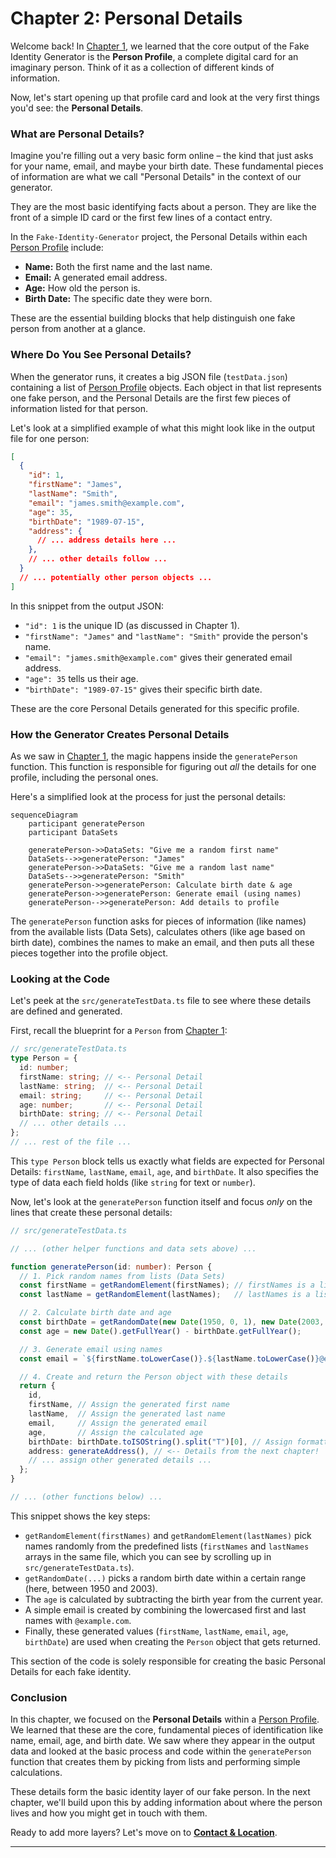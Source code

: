 # Chapter 2: Personal Details

Welcome back! In [Chapter 1](01_person_profile_.md), we learned that the core output of the Fake Identity Generator is the **Person Profile**, a complete digital card for an imaginary person. Think of it as a collection of different kinds of information.

Now, let's start opening up that profile card and look at the very first things you'd see: the **Personal Details**.

### What are Personal Details?

Imagine you're filling out a very basic form online – the kind that just asks for your name, email, and maybe your birth date. These fundamental pieces of information are what we call "Personal Details" in the context of our generator.

They are the most basic identifying facts about a person. They are like the front of a simple ID card or the first few lines of a contact entry.

In the `Fake-Identity-Generator` project, the Personal Details within each [Person Profile](01_person_profile_.md) include:

*   **Name:** Both the first name and the last name.
*   **Email:** A generated email address.
*   **Age:** How old the person is.
*   **Birth Date:** The specific date they were born.

These are the essential building blocks that help distinguish one fake person from another at a glance.

### Where Do You See Personal Details?

When the generator runs, it creates a big JSON file (`testData.json`) containing a list of [Person Profile](01_person_profile_.md) objects. Each object in that list represents one fake person, and the Personal Details are the first few pieces of information listed for that person.

Let's look at a simplified example of what this might look like in the output file for one person:

```json
[
  {
    "id": 1,
    "firstName": "James",
    "lastName": "Smith",
    "email": "james.smith@example.com",
    "age": 35,
    "birthDate": "1989-07-15",
    "address": {
      // ... address details here ...
    },
    // ... other details follow ...
  }
  // ... potentially other person objects ...
]
```

In this snippet from the output JSON:

*   `"id": 1` is the unique ID (as discussed in Chapter 1).
*   `"firstName": "James"` and `"lastName": "Smith"` provide the person's name.
*   `"email": "james.smith@example.com"` gives their generated email address.
*   `"age": 35` tells us their age.
*   `"birthDate": "1989-07-15"` gives their specific birth date.

These are the core Personal Details generated for this specific profile.

### How the Generator Creates Personal Details

As we saw in [Chapter 1](01_person_profile_.md), the magic happens inside the `generatePerson` function. This function is responsible for figuring out *all* the details for one profile, including the personal ones.

Here's a simplified look at the process for just the personal details:

```mermaid
sequenceDiagram
    participant generatePerson
    participant DataSets

    generatePerson->>DataSets: "Give me a random first name"
    DataSets-->>generatePerson: "James"
    generatePerson->>DataSets: "Give me a random last name"
    DataSets-->>generatePerson: "Smith"
    generatePerson->>generatePerson: Calculate birth date & age
    generatePerson->>generatePerson: Generate email (using names)
    generatePerson-->>generatePerson: Add details to profile
```

The `generatePerson` function asks for pieces of information (like names) from the available lists (Data Sets), calculates others (like age based on birth date), combines the names to make an email, and then puts all these pieces together into the profile object.

### Looking at the Code

Let's peek at the `src/generateTestData.ts` file to see where these details are defined and generated.

First, recall the blueprint for a `Person` from [Chapter 1](01_person_profile_.md):

```typescript
// src/generateTestData.ts
type Person = {
  id: number;
  firstName: string; // <-- Personal Detail
  lastName: string;  // <-- Personal Detail
  email: string;     // <-- Personal Detail
  age: number;       // <-- Personal Detail
  birthDate: string; // <-- Personal Detail
  // ... other details ...
};
// ... rest of the file ...
```

This `type Person` block tells us exactly what fields are expected for Personal Details: `firstName`, `lastName`, `email`, `age`, and `birthDate`. It also specifies the type of data each field holds (like `string` for text or `number`).

Now, let's look at the `generatePerson` function itself and focus *only* on the lines that create these personal details:

```typescript
// src/generateTestData.ts

// ... (other helper functions and data sets above) ...

function generatePerson(id: number): Person {
  // 1. Pick random names from lists (Data Sets)
  const firstName = getRandomElement(firstNames); // firstNames is a list like ["James", "Mary", ...]
  const lastName = getRandomElement(lastNames);   // lastNames is a list like ["Smith", "Johnson", ...]

  // 2. Calculate birth date and age
  const birthDate = getRandomDate(new Date(1950, 0, 1), new Date(2003, 11, 31)); // Pick random date
  const age = new Date().getFullYear() - birthDate.getFullYear();             // Calculate age

  // 3. Generate email using names
  const email = `${firstName.toLowerCase()}.${lastName.toLowerCase()}@example.com`; // Simple format

  // 4. Create and return the Person object with these details
  return {
    id,
    firstName, // Assign the generated first name
    lastName,  // Assign the generated last name
    email,     // Assign the generated email
    age,       // Assign the calculated age
    birthDate: birthDate.toISOString().split("T")[0], // Assign formatted birth date
    address: generateAddress(), // <-- Details from the next chapter!
    // ... assign other generated details ...
  };
}

// ... (other functions below) ...
```

This snippet shows the key steps:

*   `getRandomElement(firstNames)` and `getRandomElement(lastNames)` pick names randomly from the predefined lists (`firstNames` and `lastNames` arrays in the same file, which you can see by scrolling up in `src/generateTestData.ts`).
*   `getRandomDate(...)` picks a random birth date within a certain range (here, between 1950 and 2003).
*   The `age` is calculated by subtracting the birth year from the current year.
*   A simple email is created by combining the lowercased first and last names with `@example.com`.
*   Finally, these generated values (`firstName`, `lastName`, `email`, `age`, `birthDate`) are used when creating the `Person` object that gets returned.

This section of the code is solely responsible for creating the basic Personal Details for each fake identity.

### Conclusion

In this chapter, we focused on the **Personal Details** within a [Person Profile](01_person_profile_.md). We learned that these are the core, fundamental pieces of identification like name, email, age, and birth date. We saw where they appear in the output data and looked at the basic process and code within the `generatePerson` function that creates them by picking from lists and performing simple calculations.

These details form the basic identity layer of our fake person. In the next chapter, we'll build upon this by adding information about where the person lives and how you might get in touch with them.

Ready to add more layers? Let's move on to **[Contact & Location](03_contact___location_.md)**.

---
